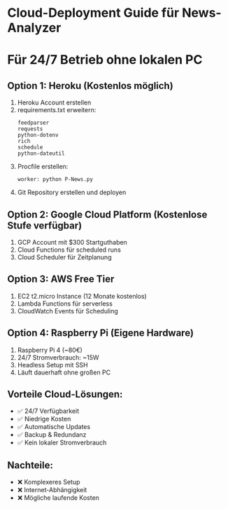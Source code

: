 # Cloud-Deployment Guide für News-Analyzer
# Für 24/7 Betrieb ohne lokalen PC

## Option 1: Heroku (Kostenlos möglich)
1. Heroku Account erstellen
2. requirements.txt erweitern:
   ```
   feedparser
   requests
   python-dotenv
   rich
   schedule
   python-dateutil
   ```
3. Procfile erstellen:
   ```
   worker: python P-News.py
   ```
4. Git Repository erstellen und deployen

## Option 2: Google Cloud Platform (Kostenlose Stufe verfügbar)
1. GCP Account mit $300 Startguthaben
2. Cloud Functions für scheduled runs
3. Cloud Scheduler für Zeitplanung

## Option 3: AWS Free Tier
1. EC2 t2.micro Instance (12 Monate kostenlos)
2. Lambda Functions für serverless
3. CloudWatch Events für Scheduling

## Option 4: Raspberry Pi (Eigene Hardware)
1. Raspberry Pi 4 (~80€)
2. 24/7 Stromverbrauch: ~15W
3. Headless Setup mit SSH
4. Läuft dauerhaft ohne großen PC

## Vorteile Cloud-Lösungen:
- ✅ 24/7 Verfügbarkeit
- ✅ Niedrige Kosten
- ✅ Automatische Updates
- ✅ Backup & Redundanz
- ✅ Kein lokaler Stromverbrauch

## Nachteile:
- ❌ Komplexeres Setup
- ❌ Internet-Abhängigkeit
- ❌ Mögliche laufende Kosten
